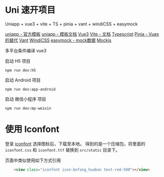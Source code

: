 # Uni 速开项目

Uniapp + vue3 + vite + TS + pinia + vant + windiCSS + easymock

[uniapp - 官方模板](https://github.com/dcloudio/uni-preset-vue)
[uniapp - 模板文档](https://uniapp.dcloud.net.cn/quickstart-cli.html)
[Vue3](https://cn.vuejs.org/guide/introduction.html)
[Vite - 文档](https://cn.vitejs.dev/guide/)
[Typescript](https://www.typescriptlang.org/docs/handbook/intro.html)
[Pinia - Vuex的替代](https://pinia.vuejs.org/introduction.html)
[Vant](https://vant-contrib.gitee.io/vant/#/zh-CN)
[WindiCSS](https://cn.windicss.org/utilities/general/colors.html)
[easymock - mock数据](https://github.com/Elity/EasyMock-VSCode.git)
[Mockjs](http://mockjs.com/examples.html)

多平台条件编译
vue3

启动 H5 项目
```shell
npm run dev:h5
```

启动 Android 项目
```shell
npm run dev:app-android
```

启动 微信小程序 项目
```shell
npm run dev:mp-weixin
```
# 使用 Iconfont 

登录 [iconfont](https://www.iconfont.cn/) 选择图标后，下载至本地。 得到的是一个压缩包，将里面的 `iconfont.css` 和  `iconfont.ttf` 替换到 `src/static` 目录下。

页面中类似使用如下方式引用
```html
    <view class="iconfont icon-bofang_huaban text-red-500"></view>
```